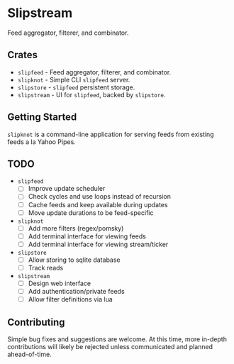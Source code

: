 # Slipstream

Feed aggregator, filterer, and combinator.

## Crates

- `slipfeed` - Feed aggregator, filterer, and combinator.
- `slipknot` - Simple CLI `slipfeed` server.
- `slipstore` - `slipfeed` persistent storage.
- `slipstream` - UI for `slipfeed`, backed by `slipstore`.

## Getting Started

`slipknot` is a command-line application for serving feeds from existing feeds a
la Yahoo Pipes.

## TODO

- `slipfeed`
  - [ ] Improve update scheduler
  - [ ] Check cycles and use loops instead of recursion
  - [ ] Cache feeds and keep available during updates
  - [ ] Move update durations to be feed-specific
- `slipknot`
  - [ ] Add more filters (regex/pomsky)
  - [ ] Add terminal interface for viewing feeds
  - [ ] Add terminal interface for viewing stream/ticker
- `slipstore`
  - [ ] Allow storing to sqlite database
  - [ ] Track reads
- `slipstream`
  - [ ] Design web interface
  - [ ] Add authentication/private feeds
  - [ ] Allow filter definitions via lua

## Contributing

Simple bug fixes and suggestions are welcome. At this time, more in-depth
contributions will likely be rejected unless communicated and planned
ahead-of-time.
